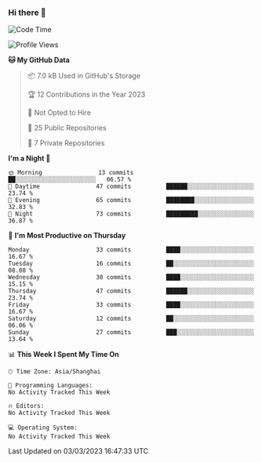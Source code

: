 ### Hi there 👋

<!--
**robinWongM/robinWongM** is a ✨ _special_ ✨ repository because its `README.md` (this file) appears on your GitHub profile.

Here are some ideas to get you started:

- 🔭 I’m currently working on ...
- 🌱 I’m currently learning ...
- 👯 I’m looking to collaborate on ...
- 🤔 I’m looking for help with ...
- 💬 Ask me about ...
- 📫 How to reach me: ...
- 😄 Pronouns: ...
- ⚡ Fun fact: ...
-->

<!--START_SECTION:waka-->
![Code Time](http://img.shields.io/badge/Code%20Time-121%20hrs%2034%20mins-blue)

![Profile Views](http://img.shields.io/badge/Profile%20Views-0-blue)

**🐱 My GitHub Data** 

> 📦 7.0 kB Used in GitHub's Storage 
 > 
> 🏆 12 Contributions in the Year 2023
 > 
> 🚫 Not Opted to Hire
 > 
> 📜 25 Public Repositories 
 > 
> 🔑 7 Private Repositories 
 > 
**I'm a Night 🦉** 

```text
🌞 Morning                13 commits          ██░░░░░░░░░░░░░░░░░░░░░░░   06.57 % 
🌆 Daytime                47 commits          ██████░░░░░░░░░░░░░░░░░░░   23.74 % 
🌃 Evening                65 commits          ████████░░░░░░░░░░░░░░░░░   32.83 % 
🌙 Night                  73 commits          █████████░░░░░░░░░░░░░░░░   36.87 % 
```
📅 **I'm Most Productive on Thursday** 

```text
Monday                   33 commits          ████░░░░░░░░░░░░░░░░░░░░░   16.67 % 
Tuesday                  16 commits          ██░░░░░░░░░░░░░░░░░░░░░░░   08.08 % 
Wednesday                30 commits          ████░░░░░░░░░░░░░░░░░░░░░   15.15 % 
Thursday                 47 commits          ██████░░░░░░░░░░░░░░░░░░░   23.74 % 
Friday                   33 commits          ████░░░░░░░░░░░░░░░░░░░░░   16.67 % 
Saturday                 12 commits          ██░░░░░░░░░░░░░░░░░░░░░░░   06.06 % 
Sunday                   27 commits          ███░░░░░░░░░░░░░░░░░░░░░░   13.64 % 
```


📊 **This Week I Spent My Time On** 

```text
🕑︎ Time Zone: Asia/Shanghai

💬 Programming Languages: 
No Activity Tracked This Week

🔥 Editors: 
No Activity Tracked This Week

💻 Operating System: 
No Activity Tracked This Week
```


 Last Updated on 03/03/2023 16:47:33 UTC
<!--END_SECTION:waka-->
